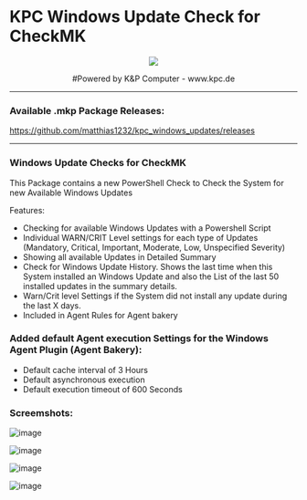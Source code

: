 # KPC Windows Update Check for CheckMK
<p align="center"><img src="https://user-images.githubusercontent.com/5358267/235710289-c05aa5bb-3394-4c94-8ce0-1f0ef5382d00.png"></p>
<p align="center">#Powered by K&P Computer - www.kpc.de</o>

----------------------

### Available .mkp Package Releases: ###

https://github.com/matthias1232/kpc_windows_updates/releases


----------------------

### Windows Update Checks for CheckMK ###
 
This Package contains a new PowerShell Check to Check the System for new Available Windows Updates

Features:
- Checking for available Windows Updates with a Powershell Script
- Individual WARN/CRIT Level settings for each type of Updates (Mandatory, Critical, Important, Moderate, Low, Unspecified Severity)
- Showing all available Updates in Detailed Summary
- Check for Windows Update History. Shows the last time when this System installed an Windows Update and also the List of the last 50 installed updates in the summary details.
- Warn/Crit level Settings if the System did not install any update during the last X days.
- Included in Agent Rules for Agent bakery




### Added default Agent execution Settings for the Windows Agent Plugin (Agent Bakery): ###
- Default cache interval of 3 Hours
- Default asynchronous execution
- Default execution timeout of 600 Seconds

### Screemshots: ###
![image](https://github.com/matthias1232/kpc_windows_updates/assets/5358267/66e1080e-d7a6-432a-aa20-e0342a364297)

![image](https://github.com/matthias1232/kpc_windows_updates/assets/5358267/7a271c4b-5ac6-4ebc-8bac-ec25f9c884c6)

![image](https://github.com/matthias1232/kpc_windows_updates/assets/5358267/87e17756-65ab-42c3-8a55-2b8b1bad6e07)



![image](https://github.com/matthias1232/kpc_windows_updates/assets/5358267/886befa7-a6f1-4384-8f98-75dff62bcd2e)


